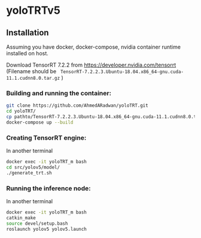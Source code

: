# yoloTRTv5

## Installation

Assuming you have docker, docker-compose, nvidia container runtime installed on host.

Download TensorRT 7.2.2 from https://developer.nvidia.com/tensorrt (Filename should be ``` TensorRT-7.2.2.3.Ubuntu-18.04.x86_64-gnu.cuda-11.1.cudnn8.0.tar.gz``` )   

  

### Building and running the container:
```sh
git clone https://github.com/AhmedARadwan/yoloTRT.git
cd yoloTRT/
cp pathto/TensorRT-7.2.2.3.Ubuntu-18.04.x86_64-gnu.cuda-11.1.cudnn8.0.tar.gz .
docker-compose up --build
```
  



### Creating TensorRT engine:
In another terminal
```sh
docker exec -it yoloTRT_m bash
cd src/yolov5/model/
./generate_trt.sh
```

### Running the inference node: 
In another terminal
```sh
docker exec -it yoloTRT_m bash
catkin_make
source devel/setup.bash
roslaunch yolov5 yolov5.launch
```
